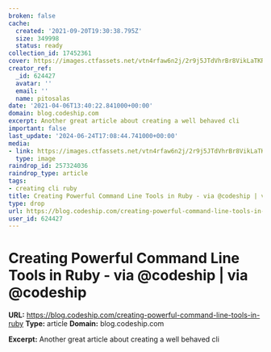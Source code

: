 ```yaml
---
broken: false
cache:
  created: '2021-09-20T19:30:38.795Z'
  size: 349998
  status: ready
collection_id: 17452361
cover: https://images.ctfassets.net/vtn4rfaw6n2j/2r9j5JTdVhrBr8VikLaTKR/37b1fbb0dbd054edbaa1074d4d1ac677/https___no-cache.hubspot.com_cta_default_1169977_964db6a6-69da-4366-afea-b129019aff07.png?w=1200&h=627&fit=fill
creator_ref:
  _id: 624427
  avatar: ''
  email: ''
  name: pitosalas
date: '2021-04-06T13:40:22.841000+00:00'
domain: blog.codeship.com
excerpt: Another great article about creating a well behaved cli
important: false
last_update: '2024-06-24T17:08:44.741000+00:00'
media:
- link: https://images.ctfassets.net/vtn4rfaw6n2j/2r9j5JTdVhrBr8VikLaTKR/37b1fbb0dbd054edbaa1074d4d1ac677/https___no-cache.hubspot.com_cta_default_1169977_964db6a6-69da-4366-afea-b129019aff07.png?w=1200&h=627&fit=fill
  type: image
raindrop_id: 257324036
raindrop_type: article
tags:
- creating cli ruby
title: Creating Powerful Command Line Tools in Ruby - via @codeship | via @codeship
type: drop
url: https://blog.codeship.com/creating-powerful-command-line-tools-in-ruby
user_id: 624427
---
```


# Creating Powerful Command Line Tools in Ruby - via @codeship | via @codeship

**URL:** https://blog.codeship.com/creating-powerful-command-line-tools-in-ruby
**Type:** article
**Domain:** blog.codeship.com

**Excerpt:** Another great article about creating a well behaved cli
